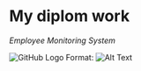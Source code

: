 # My diplom work

_Employee Monitoring System_

![GitHub Logo](/nodeJS_diagram.pmg)
Format: ![Alt Text](url)
